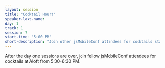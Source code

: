 ```yaml
---
layout: session
title: "Cocktail Hour!"
speaker-last-name: 
day: 1
track: 1
session: 7
start-time: "5:00 PM"
short-description: "Join other jsMobileConf attendees for cocktails starting at 5:00 PM."
---
```


After the day one sessions are over, join fellow jsMobileConf attendees for cocktails at Aloft from 5:00-6:30 PM.